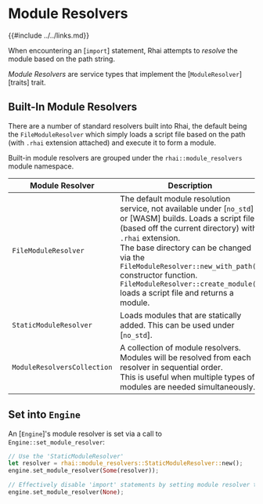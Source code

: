 Module Resolvers
================

{{#include ../../links.md}}

When encountering an [`import`] statement, Rhai attempts to _resolve_ the module based on the path string.

_Module Resolvers_ are service types that implement the [`ModuleResolver`][traits] trait.


Built-In Module Resolvers
------------------------

There are a number of standard resolvers built into Rhai, the default being the `FileModuleResolver`
which simply loads a script file based on the path (with `.rhai` extension attached) and execute it to form a module.

Built-in module resolvers are grouped under the `rhai::module_resolvers` module namespace.

| Module Resolver             | Description                                                                                                                                                                                                                                                                                                                                                         |
| --------------------------- | ------------------------------------------------------------------------------------------------------------------------------------------------------------------------------------------------------------------------------------------------------------------------------------------------------------------------------------------------------------------- |
| `FileModuleResolver`        | The default module resolution service, not available under [`no_std`] or [WASM] builds. Loads a script file (based off the current directory) with `.rhai` extension.<br/>The base directory can be changed via the `FileModuleResolver::new_with_path()` constructor function.<br/>`FileModuleResolver::create_module()` loads a script file and returns a module. |
| `StaticModuleResolver`      | Loads modules that are statically added. This can be used under [`no_std`].                                                                                                                                                                                                                                                                                         |
| `ModuleResolversCollection` | A collection of module resolvers. Modules will be resolved from each resolver in sequential order.<br/>This is useful when multiple types of modules are needed simultaneously.                                                                                                                                                                                     |


Set into `Engine`
-----------------

An [`Engine`]'s module resolver is set via a call to `Engine::set_module_resolver`:

```rust
// Use the 'StaticModuleResolver'
let resolver = rhai::module_resolvers::StaticModuleResolver::new();
engine.set_module_resolver(Some(resolver));

// Effectively disable 'import' statements by setting module resolver to 'None'
engine.set_module_resolver(None);
```
